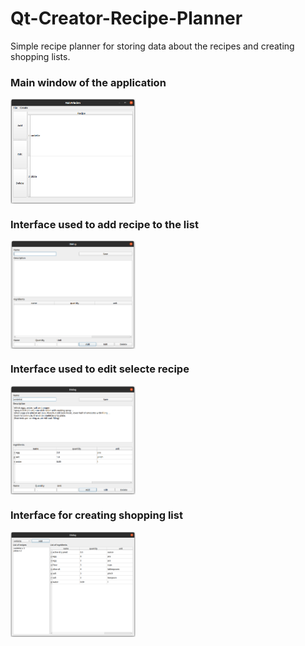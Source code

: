 # Qt-Creator-Recipe-Planner

Simple recipe planner for storing data about the recipes and creating shopping lists.

### Main window of the application
<img align="center" width="200" src="https://github.com/mkaniukk/Qt-Creator-Recipe-Planner/blob/main/assets/mainwindow.png">

### Interface used to add recipe to the list
<img align="center" width = "200" src="https://github.com/mkaniukk/Qt-Creator-Recipe-Planner/blob/main/assets/addwindow.png">

### Interface used to edit selecte recipe
<img align="center" width = "200" src="https://github.com/mkaniukk/Qt-Creator-Recipe-Planner/blob/main/assets/editwindow.png">

### Interface for creating shopping list
<img align="center" width = "200" src="https://github.com/mkaniukk/Qt-Creator-Recipe-Planner/blob/main/assets/shoppinglistwindow.png">

